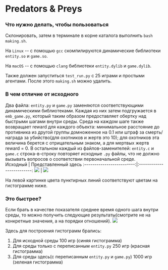 # Predators & Preys
### Что нужно делать, чтобы пользоваться
Склонировать, затем в терминале в корне каталога выполнить `bash making.sh`. 

На `Linux` -- с помощью `gcc` скомпилируются динамические библиотеки `entity.so` и `game.so`.

На `macOS` -- с помощью `clang` библиотеки `entity.dylib` и `game.dylib`. 

Также должен запуститься `test_run.py` с 25 играми и простыми агентами. После этого `making.sh` можно удалить.

### В чем отличие от исходного
Два файла: `entity.py` и `game.py` заменяются соответствующими динамическими библиотеками. Каждая из них затем подгружается в `emb_game.py`, который таким образом предоставляет обертку над быстрыми шагами внутри среды. Среда на каждом шаге также возвращает reward для каждого объекта: минимальное расстояние до противника из другой группы домноженное на 0.1 или штраф за смерть/награда за убийство(для охотников и жертв это 10); для охотников эта величина берется с отрицательным знаком, а для мертвых жертв reward = 0. В остальном каждый из файлов-заменителей: `entity.c` и `game.c` строка-в-строку повторяет исходные `.py` файлы, что не должно вызывать вопросов о соответствии первоначальной среде.  
Исходный            |  Представленный здесь
:-------------------------:|:-------------------------:
![](https://github.com/rtyasdf/Predators-and-Preys/blob/v2/images/default_scheme.jpg)  |  ![](https://github.com/rtyasdf/Predators-and-Preys/blob/v2/images/new_scheme.jpg)

На левой картинке цвета пунктирных линий соответствуют цветам на гистограмме ниже.

### Это быстрее?
Если брать в качестве показателя среднее время одного шага внутри среды, то можно получить следующие результаты(смотрите не на конкретные значения, а на порядки отношений).
![](https://github.com/rtyasdf/Predators-and-Preys/blob/v2/images/hist10_update.png)

Здесь для построения гистограмм брались:
1. Для исходной среды 100 игр (синяя гистограмма)
2. Для среды только c переписанным `entity.py` 250 игр (красная гистограмма)
3. Для среды здесь(с переписанным `entity.py` и `game.py`) 1000 игр (зеленая гистограмма)
